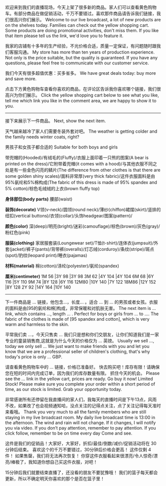 欢迎来到我们的直播现场，今天上架了很多新的商品。家人们可以查看黄色购物车。有部分商品在做促销活动，千万不要错过。喜欢那件商品请告诉我们链接，我们很高兴你们展示。
Welcome to our live broadcast, a lot of new products are on the shelves today. Families can check out the yellow shopping cart. Some products are doing promotional activities, don't miss them. If you like that item please tell us the link, we'd love you to feature it.

我家的店铺有十多年的生产经验，不光价格合适，质量一定保证，有问题随时跟我们客服沟通。
My store has more than ten years of production experience. Not only is the price suitable, but the quality is guaranteed. If you have any questions, please feel free to communicate with our customer service.

我们今天有很多超值优惠：买多省多。
We have great deals today: buy more and save more.

点击下方黄色购物车查看你喜欢的商品，在评论区告诉我你喜欢哪个链接，我们很高兴为你们展示。
Click the yellow shopping cart below to see what you like, tell me which link you like in the comment area, we are happy to show it to you.

---

接下来展示下一件商品。
Next, show the next item.

天气越来越冷了家人们需要冬装外套对吧。
The weather is getting colder and the family needs winter coats, right?

男孩子和女孩子都合适的
Suitable for both boys and girls

带兜帽的(Hooded)/有绒毛的(Fluffy)/衣服上面印着一只熊的图案(A bear is printed on the dress)/它附带着兜帽(it comes with a hood)/与其他衣服不同之处是有一些金色闪亮的鳞片(The difference from other clothes is that there are some golden shiny scales)/面料非常厚(very thick fabric)/这件衣服面料是由95%氨纶和5%棉构成(The fabric of this dress is made of 95% spandex and 5% cotton)/棕色毛绒绒的上衣(brown fluffy top)

**身体部位(body parts)**
腰部(waist)

**装饰(decorate)**
V领(v-neck)/圆领(round neck)/薄纱(chiffon)裙摆(skirt)/竖排的纽扣(vertical buttons)/衣领(collar)/头饰headgear/图案(pattern)/

**颜色(color)**
深(deep)/明亮(bright)/迷彩(camouflage)/棕色(brown)/灰色(gray)/粉红色(pink)

**服装(clothing)**
家居服套装(Loungewear set)/T恤(t-shirt)/连体衣(jumpsuit)/外套(jacket)/裤子(pants)/背带裤(overalls)/灯芯绒(corduroy)/条纹(stripe)/斑点(spot)/豹纹(leopard print)/睡衣(pajamas)

**材料(material)**
棉(cotton)/涤纶(polyester)/氨纶(spandex)

**厘米(centimeter)**
1M  56  |3Y     98  |3Y      98
3M  62  |4Y   104  |4Y    104
6M  68  |6Y   116  |5Y    110
9M  74  |8Y   128  |6Y    116
12M80  |10Y 140  |7Y    122
18M86  |12Y 152  |8Y    128
2Y   92  |14Y 164  |10Y  140

---

下一件商品是 ... 链接，他包含...，长度... 。适合 ... 到 ...  的男孩或者女孩。衣服的面料是由[95的氨纶和棉]构成，非常保暖和对肌肤无害。
The next item is ... link, which contains ..., length ... . Perfect for boys or girls from ... to .... The fabric of the clothes is made of [95 spandex and cotton], which is very warm and harmless to the skin.

平常我们卖 ...，今天只售卖 ... 我们只是想和你们交朋友，让你们知道我们是一家专业的童装销售商,这就是为什么今天的价格仅为 ... 英镑。
Usually we sell ..., today we only sell ... We just want to make friends with you and let you know that we are a professional seller of children's clothing, that's why today's price is only ... GBP.

请查看黄色购物车中的 ...  链接，价格已准备好。 快去购买吧！库存有限！请确保您在短的时间内完成订单，因为我们的库存数量有限。 抓住今天的机会。
Please see the ... link in the yellow cart, prices are ready. Go buy it now! Limited Stock! Please make sure you complete your order within a short period of time, as our stock is limited. Grab your opportunity today.


非常感谢所有还停留在我直播间的家人们，我每天的直播时间是下午13点，风雨不改，如果改了也会视频通知哈，没点关注的记得点关注，点了关注记得每天准时来看哦。
Thank you very much to all the family members who are still staying in my live broadcast room. My daily live broadcast time is 13:00 in the afternoon. The wind and rain will not change. If it changes, I will notify you via video. If you don’t pay attention, remember to pay attention. If you click follow, remember to be on time every day Come and see.



这件是我们的促销品！大家好，大家好，折扣/最佳/倒数/减价/促销活动将在 30 分钟后结束。 喜欢这个的千万不要错过，30分钟后价格会更高！
这件仅剩 4 件！ 如果售罄，我们将无法再次恢复！
你穿这件衣服看起来很漂亮/令人惊奇/漂亮/棒极了，我知道你想自己买这件衣服，对吧！

15分钟后我们就要结束直播了，还没看的朋友不要犹豫哦！ 我们的篮子每天都会更新，所以不确定明天你喜欢的那个是否在篮子里！